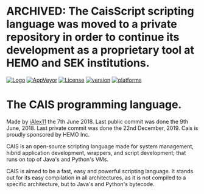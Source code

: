 # ARCHIVED: The CaisScript scripting language was moved to a private repository in order to continue its development as a proprietary tool at HEMO and SEK institutions.

[![Logo](https://caisproject.github.io/caispl.org/assets/CAIS%20Banner%20logo.png)](https://caispl.org/logo)
[![AppVeyor](https://img.shields.io/appveyor/ci/gruntjs/grunt.svg)](https://caispl.org/status/build)
[![License](https://img.shields.io/badge/license-GNU-green.svg)](https://caispl.org/license)
[![version](https://img.shields.io/badge/version-v1.0-orange.svg)](https://caispl.org/releases/recent)
[![platforms](https://img.shields.io/badge/platforms-macOS%20Mojave%20%7C%20Windows%2010%20%7C%20linux--64-blue.svg)](https://caispl.org/releases/recent)

# The CAIS programming language.
Made by [iAlex11](https://twitter.com/amvro_) the 7th June 2018. Last public commit was done the 9th June, 2018. Last private commit was done the 22nd December, 2019.
Cais is proudly sponsored by HEMO Inc.

CAIS is an open-source scripting language made for system management, hibrid application development, wrappers, and script development; that runs on top of Java's and Python's VMs.

CAIS is aimed to be a fast, easy and powerful scripting language. It stands out for its easy compilation in all architectures, as it is not compiled to a specific architecture, but to Java's and Python's bytecode.
